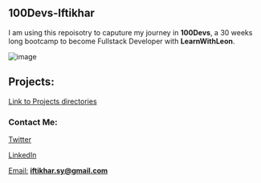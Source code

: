 
## 100Devs-Iftikhar


 I am using this repoisotry to caputure my journey in **100Devs**, a 30 weeks long bootcamp to become Fullstack Developer with **LearnWithLeon**.

![image](https://user-images.githubusercontent.com/46201091/149662892-3ad104aa-2427-4879-a2c6-648b22607a17.png)


## Projects:

[Link to Projects directories](https://github.com/ifti891/100Devs-iftikhar/tree/main/Projects)


### Contact Me:

[Twitter](https://twitter.com/iftikhar_sy)

[LinkedIn](https://www.linkedin.com/in/iftikhar-s/)

[Email:](iftikhar.sy@gmail.com) 
**iftikhar.sy@gmail.com**
